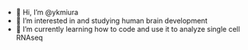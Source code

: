 - 👋 Hi, I’m @ykmiura
- 👀 I’m interested in and studying human brain development
- 🌱 I’m currently learning how to code and use it to analyze single cell RNAseq

<!---
ykmiura/ykmiura is a ✨ special ✨ repository because its `README.md` (this file) appears on your GitHub profile.
You can click the Preview link to take a look at your changes.
--->
